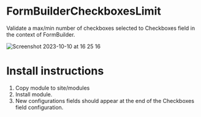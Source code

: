 # FormBuilderCheckboxesLimit
Validate a max/min number of checkboxes selected to Checkboxes field in the context of FormBuilder.

![Screenshot 2023-10-10 at 16 25 16](https://github.com/elabx/FormBuilderCheckboxesLimit/assets/7674567/78286986-d309-48fc-b718-6d755df40f8f)


# Install instructions

1. Copy module to site/modules
2. Install module.
3. New configurations fields should appear at the end of the Checkboxes field configuration.

